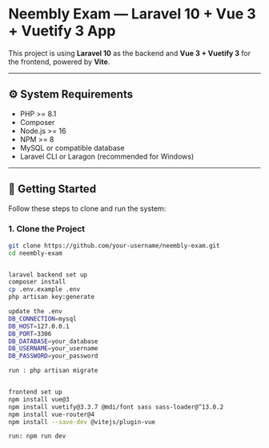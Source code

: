# Neembly Exam — Laravel 10 + Vue 3 + Vuetify 3 App

This project is using **Laravel 10** as the backend and **Vue 3 + Vuetify 3** for the frontend, powered by **Vite**.

---

## ⚙️ System Requirements

- PHP >= 8.1
- Composer
- Node.js >= 16
- NPM >= 8
- MySQL or compatible database
- Laravel CLI or Laragon (recommended for Windows)

---

## 🚀 Getting Started

Follow these steps to clone and run the system:

### 1. Clone the Project

```bash
git clone https://github.com/your-username/neembly-exam.git
cd neembly-exam


laravel backend set up
composer install
cp .env.example .env
php artisan key:generate

update the .env
DB_CONNECTION=mysql
DB_HOST=127.0.0.1
DB_PORT=3306
DB_DATABASE=your_database
DB_USERNAME=your_username
DB_PASSWORD=your_password

run : php artisan migrate


frontend set up
npm install vue@3
npm install vuetify@3.3.7 @mdi/font sass sass-loader@^13.0.2
npm install vue-router@4
npm install --save-dev @vitejs/plugin-vue

run: npm run dev
